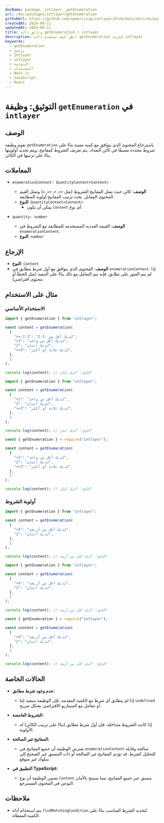 ```yaml
---
docName: package__intlayer__getEnumeration
url: /doc/packages/intlayer/getEnumeration
githubUrl: https://github.com/aymericzip/intlayer/blob/main/docs/en/packages/intlayer/getEnumeration.md
createdAt: 2024-08-11
updatedAt: 2024-08-11
title: وثائق دالة getEnumeration | intlayer
description: انظر كيف تستخدم دالة getEnumeration لحزمة intlayer
keywords:
  - getEnumeration
  - ترجمة
  - Intlayer
  - intlayer
  - الدولية
  - المستندات
  - Next.js
  - JavaScript
  - React
---
```


# التوثيق: وظيفة `getEnumeration` في `intlayer`

## الوصف

تقوم وظيفة `getEnumeration` باسترجاع المحتوى الذي يتوافق مع كمية معينة بناءً على شروط محددة مسبقًا في كائن التعداد. يتم تعريف الشروط كمفاتيح، ويتم تحديد أولويتها بناءً على ترتيبها في الكائن.

## المعاملات

- `enumerationContent: QuantityContent<Content>`

  - **الوصف**: كائن حيث تمثل المفاتيح الشروط (مثل `<=`, `<`, `>=`, `=`) وتمثل القيم المحتوى المقابل. يحدد ترتيب المفاتيح أولوية المطابقة.
  - **النوع**: `QuantityContent<Content>`
    - يمكن أن يكون `Content` أي نوع.

- `quantity: number`

  - **الوصف**: القيمة العددية المستخدمة للمطابقة مع الشروط في `enumerationContent`.
  - **النوع**: `number`

## الإرجاع

- **النوع**: `Content`
- **الوصف**: المحتوى الذي يتوافق مع أول شرط مطابق في `enumerationContent`. إذا لم يتم العثور على تطابق، فإنه يتم التعامل مع ذلك بناءً على التنفيذ (مثل الخطأ أو محتوى افتراضي).

## مثال على الاستخدام

### الاستخدام الأساسي

```typescript codeFormat="typescript"
import { getEnumeration } from "intlayer";

const content = getEnumeration(
  {
    "<=-2.3": "لديك أقل من -2.3",
    "<1": "لديك أقل من واحد",
    "2": "لديك اثنان",
    ">=3": "لديك ثلاثة أو أكثر",
  },
  2
);

console.log(content); // الناتج: "لديك اثنان"
```

```javascript codeFormat="esm"
import { getEnumeration } from "intlayer";

const content = getEnumeration(
  {
    "<1": "لديك أقل من واحد",
    "2": "لديك اثنان",
    ">=3": "لديك ثلاثة أو أكثر",
  },
  2
);

console.log(content); // الناتج: "لديك اثنان"
```

```javascript codeFormat="commonjs"
const { getEnumeration } = require("intlayer");

const content = getEnumeration(
  {
    "<1": "لديك أقل من واحد",
    "2": "لديك اثنان",
    ">=3": "لديك ثلاثة أو أكثر",
  },
  2
);

console.log(content); // الناتج: "لديك اثنان"
```

### أولوية الشروط

```typescript codeFormat="typescript"
import { getEnumeration } from "intlayer";

const content = getEnumeration(
  {
    "<4": "لديك أقل من أربعة",
    "2": "لديك اثنان",
  },
  2
);

console.log(content); // الناتج: "لديك أقل من أربعة"
```

```javascript codeFormat="esm"
import { getEnumeration } from "intlayer";

const content = getEnumeration(
  {
    "<4": "لديك أقل من أربعة",
    "2": "لديك اثنان",
  },
  2
);

console.log(content); // الناتج: "لديك أقل من أربعة"
```

```javascript codeFormat="commonjs"
const { getEnumeration } = require("intlayer");

const content = getEnumeration(
  {
    "<4": "لديك أقل من أربعة",
    "2": "لديك اثنان",
  },
  2
);

console.log(content); // الناتج: "لديك أقل من أربعة"
```

## الحالات الخاصة

- **عدم وجود شرط مطابق:**

  - إذا لم يتطابق أي شرط مع الكمية المقدمة، فإن الوظيفة ستعيد إما `undefined` أو تتعامل مع السيناريو الافتراضي بشكل صريح.

- **الشروط الغامضة:**

  - إذا كانت الشروط متداخلة، فإن أول شرط مطابق (بناءً على ترتيب الكائن) له الأولوية.

- **المفاتيح غير الصالحة:**

  - تفترض الوظيفة أن جميع المفاتيح في `enumerationContent` صالحة وقابلة للتحليل كشرط. قد تؤدي المفاتيح غير الصالحة أو ذات التنسيق غير الصحيح إلى سلوك غير متوقع.

- **التطبيق في TypeScript:**
  - تضمن الوظيفة أن نوع `Content` متسق عبر جميع المفاتيح، مما يسمح بالأمان النوعي في المحتوى المسترجع.

## ملاحظات

- يتم استخدام أداة `findMatchingCondition` لتحديد الشرط المناسب بناءً على الكمية المعطاة.
